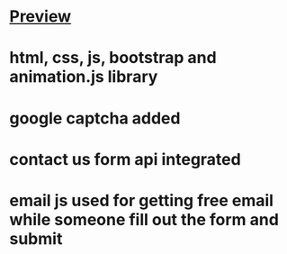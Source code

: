 # [Preview](https://iamsunil25.github.io/portfolio)
# html, css, js, bootstrap and animation.js library 
# google captcha added
# contact us form api integrated
# email js used for getting free email while someone fill out the form and submit
